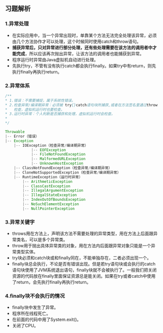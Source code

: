 ## 习题解析

### 1.异常处理

- 在实际应用中，当一个异常出现时，单靠某个方法无法完全处理该异常，必须由几个方法协作才可以处理，这个时候同时使用catch和throw语句。
- **捕获异常后，只对异常进行部分处理，还有些处理需要在该方法的调用者中才能完成**，所以应该再次抛出异常，让该方法的调用者也能捕获到异常。
- 程序运行时异常由Java虚拟机自动进行处理。
- 先执行try，不管有没有执行catch都会执行finally。如果try中有return，则先执行finally再执行return。

### 2.异常体系

```java
/**
* 1.错误：不需要捕捉，属于系统性错误。
* 2.检查异常/编译期异常：必须被 try{}catch语句块所捕获,或者在方法签名里通过throws子句声明。Java编译器要进行
*   检查，虚拟机运行时也要检查。
* 3.运行时异常：个人判断是否捕获和处理，虚拟机运行时会检查。
*
*/

Throwable   
|-- Error（错误）   
|-- Exception
    |-- IOException（检查异常/编译期异常）
            |-- EOFException
            |-- FileNotFoundException
            |-- MalformedURLException
            |-- UnknownHostException
    |-- ClassNotFoundException（检查异常/编译期异常）
    |-- CloneNotSupportedException（检查异常/编译期异常）
    |-- RuntimeException（运行时异常）
        |-- ArithmeticException
        |-- ClassCastException
        |-- IllegalArgumentException
        |-- IllegalStateException
        |-- IndexOutOfBoundsException
        |-- NoSuchElementException
        |-- NullPointerException

```

### 3.异常关键字

- throws用在方法上，声明该方法不需要处理的异常类型，用在方法上后面跟异常类名，可以是多个异常类。
- throw用于抛出具体异常类的对象，用在方法内后面跟异常对象只能是一个异常类型实体。
- try块必须和catch块或和finally同在，不能单独存在，二者必须出现一个。
- finally块总会执行，不论是否有错误出现。但是若try语句块或会执行的catch语句块使用了JVM系统退出语句，finally块就不会被执行了。一般我们把关闭资源的代码放在finally里面保证资源总是能关闭。如果在try或者catch中使用了return，会先执行finally再执行return。

### 4.finally块不会执行的情况

- finally块中发生了异常。
- 程序所在线程死亡。
- 在前面的代码中用了System.exit()。
- 关闭了CPU。